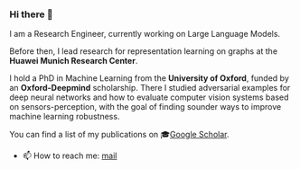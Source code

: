 ### Hi there 👋

I am a Research Engineer, currently working on Large Language Models.

Before then, I lead research for representation learning on graphs at the **Huawei Munich Research Center**.

I hold a PhD in Machine Learning from the **University of Oxford**, funded by an **Oxford-Deepmind** scholarship. There I studied adversarial examples for deep neural networks and how to evaluate computer vision systems based on sensors-perception, with the goal of finding sounder ways to improve machine learning robustness.

You can find a list of my publications on 🎓[Google Scholar](https://scholar.google.com/citations?user=EiuXVMsAAAAJ).

- 📫 How to reach me: [mail](giuliolovisotto[at]gmail.com)

<!--
**giuliolovisotto/giuliolovisotto** is a ✨ _special_ ✨ repository because its `README.md` (this file) appears on your GitHub profile.

Here are some ideas to get you started:

- 🔭 I’m currently working on ...
- 🌱 I’m currently learning ...
- 👯 I’m looking to collaborate on ...
- 🤔 I’m looking for help with ...
- 💬 Ask me about ...
- 📫 How to reach me: ...
- 😄 Pronouns: ...
- ⚡ Fun fact: ...
-->
